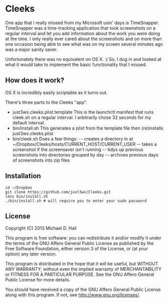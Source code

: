 # Cleeks

One app that I really missed from my Microsoft usin' days is TimeSnapper. TimeSnapper was a time-tracking application that took screenshots on a regular interval and let you add information about the work you were doing at the time. I only really ever cared about the screenshots and on more than one occasion being able to see what was on my screen several minutes ago was a major sanity saver.

Unfortunately there was no equivalent on OS X. :( So, I dug in and looked at what it would take to implement the basic functionality that I missed.

## How does it work?

OS X is incredibly easily scriptable as it turns out.

There's three parts to the Cleeks "app".

- just3ws.cleeks.plist.template
  This is the launchctl manifest that runs cleek.sh on a regular interval. I arbitrarily chose 32 seconds for my default interval.
- bin/install.sh
  This generates a plist from the template file then (re)installs just3ws.cleeks.plist
- bin/cleek.sh
  Does a few things:
-- creates a directory in at ~/Dropbox/Cleeks/hosts/CURRENT_HOST/CURRENT_USER
-- takes a screenshot if the screensaver isn't running
-- tidys up previous screenshots into directories grouped by day
-- archives previous days of screenshots into zip files

## Installation

    cd ~/Dropbox
    git clone https://github.com/just3ws/Cleeks.git
    less bin/install.sh
    ./bin/install.sh # will require you to enter your sudo password

## License

Copyright (C) 2013 Michael D. Hall

This program is free software: you can redistribute it and/or modify
it under the terms of the GNU Affero General Public License as
published by the Free Software Foundation, either version 3 of the
License, or (at your option) any later version.

This program is distributed in the hope that it will be useful,
but WITHOUT ANY WARRANTY; without even the implied warranty of
MERCHANTABILITY or FITNESS FOR A PARTICULAR PURPOSE.  See the
GNU Affero General Public License for more details.

You should have received a copy of the GNU Affero General Public License
along with this program.  If not, see <http://www.gnu.org/licenses/>.
